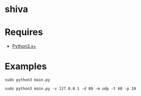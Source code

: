 # shiva

# Requires
* [Python3.x+](http://www.dropwizard.io/1.0.2/docs/)

# Examples
```
sudo python3 main.py
```
```
sudo python3 main.py -v 127.0.0.1 -d 80 -m udp -t 60 -p 10
```
